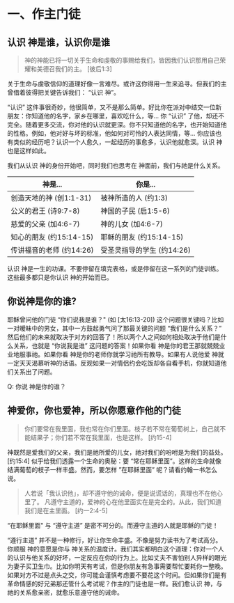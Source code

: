 # 一、作主门徒

## 认识 神是谁，认识你是谁

> 神的神能已将一切关乎生命和虔敬的事赐给我们，皆因我们认识那用自己荣耀和美德召我们的主。 [彼后1:3]

关于生命与虔敬信仰的道理好像一言难尽。或许这你得用一生来追寻。但我们的主曾借着彼得把关键告诉我们： “认识 神”。

“认识” 这件事很奇妙，他很简单，又不是那么简单。好比你在派对中结交一位新朋友：你知道他的名字，家乡在哪里，喜欢吃什么，等... 你 “认识” 了他，却还不完全。随着更多交流，你对他的认识就更深。你不只知道他的名字，也开始知道他的性格。例如，他对好与坏的标准，他如何对可怜的人表达同情，等... 你应该也有类似的经历吧？认识一个人愈久，一起经历的事愈多，认识他就愈深。认识 神也是这样如此。

我们从认识 神的身份开始吧，同时我们也思考在 神面前，我们与祂是什么关系。

| 神是... | 你是... |
| ---- | ---- |
| 创造天地的神 (创1:1-31) | 被神所造的人 (约1:3) |
| 公义的君王 (诗9:7-8) | 神国的子民 (启1:5-6) |
| 慈爱的父亲 (加4:6-7) | 神的儿女 (加4:6-7) |
| 知心的朋友 (约15:14-15) | 耶稣的朋友 (约15:14-15) |
| 传讲福音的老师 (约14:26) | 受圣灵指导的学生 (约14:26) | 

认识 神是一生的功课。不要停留在填完表格，或是停留在这一系列的门徒训练。这些最多都只是你认识 神的开始而已。

## 你说神是你的谁?

耶稣曾问他的门徒 “你们说我是谁？" (如 [太16:13-20]) 这个问题很关键吗？比如一对暧昧中的男女，其中一方鼓起勇气问了那最关键的问题 “我们是什么关系？” 然后他们的未来就取决于对方的回答了！所以两个人之间如何相处取决于他们是什么关系，也就是 “你说我是谁” 这问题的答案！如果你看 神是你的君王那就兢兢业业地服事祂。如果你看 神是你的老师你就学习祂所有教导。如果有人说他爱 神就一定天天渴慕听神的话语。反观如果一对情侣约会吃饭却各自看手机，你就知道他们关系出了问题。

Q: 你说 神是你的谁？

## 神爱你，你也爱神，所以你愿意作他的门徒

> 你们要常在我里面，我也常在你们里面。枝子若不常在葡萄树上，自己就不能结果子；你们若不常在我里面，也是这样。 [约15-4]

神既然是爱我们的父亲，我们是祂所爱的儿女，祂对我们的吩咐是为我们的益处。[约15:4] 似乎给我们透露一个生命的奥秘：要 “常在耶稣里面”。这样的生命就像结满葡萄的枝子一样丰盛。然而，要怎样 ”在耶稣里面” 呢？请看约翰一书怎么说。

> 人若说「我认识他」，却不遵守他的诫命，便是说谎话的，真理也不在他心里了。 凡遵守主道的，爱神的心在他里面实在是完全的。从此，我们知道我们是在主里面。 [约一2:4-5]

“在耶稣里面" 与 “遵守主道” 是密不可分的。而遵守主道的人就是耶稣的门徒！

“遵行主道” 并不是一种修行，好让你生命丰盛。不像是努力读书为了考试高分。你顺服 神的意愿是你与 神关系的温度计。我们其实都明白这个道理：你对一个人的认识与他关系的好坏，一定反应在你的行为上。比如丈夫不害怕别人异样的眼光为妻子买卫生巾。比如你明天有考试，但是你朋友有急事需要帮忙要耗你一整晚。如果对方不过是点头之交，你可能会谨慎考虑要不要花这个时间。但如果你们是有革命情感的好兄弟那还管什么考试呢？作主的门徒也是一样。我们愈认识 神，与祂的关系愈亲密，就愈乐意遵守他的诫命。

<!--stackedit_data:
eyJoaXN0b3J5IjpbNjAzNzQxMDg0LDczMDk5ODExNl19
-->